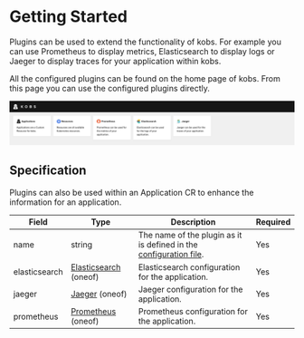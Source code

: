 # Getting Started

Plugins can be used to extend the functionality of kobs. For example you can use Prometheus to display metrics, Elasticsearch to display logs or Jaeger to display traces for your application within kobs.

All the configured plugins can be found on the home page of kobs. From this page you can use the configured plugins directly.

![Home](assets/home.png)

## Specification

Plugins can also be used within an Application CR to enhance the information for an application.

| Field | Type | Description | Required |
| ----- | ---- | ----------- | -------- |
| name | string | The name of the plugin as it is defined in the [configuration file](../configuration/plugins.md). | Yes |
| elasticsearch | [Elasticsearch](elasticsearch.md#specification) (oneof) | Elasticsearch configuration for the application. | Yes |
| jaeger | [Jaeger](jaeger.md#specification) (oneof) | Jaeger configuration for the application. | Yes |
| prometheus | [Prometheus](prometheus.md#specification) (oneof) | Prometheus configuration for the application. | Yes |
